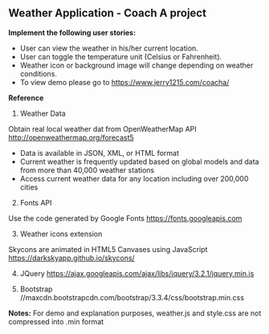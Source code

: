 ## Weather Application - Coach A project

**Implement the following user stories:**

* User can view the weather in his/her current location.
* User can toggle the temperature unit (Celsius or Fahrenheit).
* Weather icon or background image will change depending on weather conditions.
* To view demo please go to https://www.jerry1215.com/coacha/

**Reference**

1. Weather Data

Obtain real local weather dat from OpenWeatherMap API
http://openweathermap.org/forecast5

* Data is available in JSON, XML, or HTML format
* Current weather is frequently updated based on global models and data from more than 40,000 weather stations
* Access current weather data for any location including over 200,000 cities

2. Fonts API

Use the code generated by Google Fonts
https://fonts.googleapis.com

3. Weather icons extension

Skycons are animated in HTML5 Canvases using JavaScript
https://darkskyapp.github.io/skycons/

4. JQuery 
https://ajax.googleapis.com/ajax/libs/jquery/3.2.1/jquery.min.js

5. Bootstrap 
//maxcdn.bootstrapcdn.com/bootstrap/3.3.4/css/bootstrap.min.css


**Notes:**
For demo and explanation purposes, weather.js and style.css are not compressed into .min format
